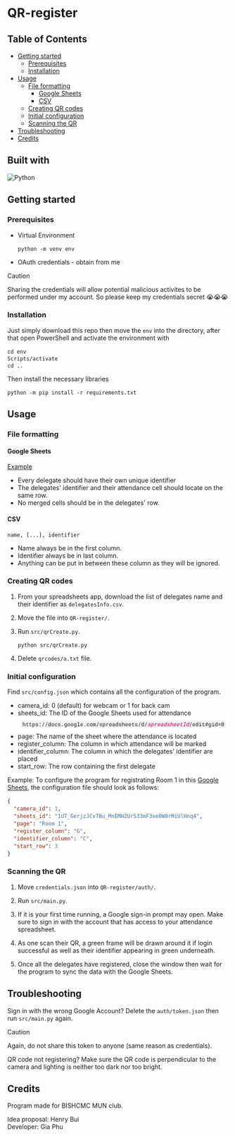 # QR-register<!-- omit from toc -->

## Table of Contents<!-- omit from toc -->

- [Getting started](#getting-started)
  - [Prerequisites](#prerequisites)
  - [Installation](#installation)
- [Usage](#usage)
  - [File formatting](#file-formatting)
    - [Google Sheets](#google-sheets)
    - [CSV](#csv)
  - [Creating QR codes](#creating-qr-codes)
  - [Initial configuration](#initial-configuration)
  - [Scanning the QR](#scanning-the-qr)
- [Troubleshooting](#troubleshooting)
- [Credits](#credits)

## Built with<!-- omit from toc -->

![Python](https://img.shields.io/badge/python-3670A0?style=for-the-badge&logo=python&logoColor=ffdd54)  

## Getting started

### Prerequisites

- Virtual Environment
  
  ```shell
  python -m venv env
  ```

- OAuth credentials - obtain from me

> [!CAUTION]  
> Sharing the credentials will allow potential malicious activites to be performed under my account. So please keep my credentials secret :sob::sob::sob:

### Installation

Just simply download this repo then move the `env` into the directory, after that open PowerShell and activate the environment with

```shell
cd env
Scripts/activate
cd ..
```

Then install the necessary libraries

```shell
python -m pip install -r requirements.txt
```

## Usage

### File formatting

#### Google Sheets

[Example](https://docs.google.com/spreadsheets/d/1UT_GerjzJCv7Bu_MnEMHZUr533mF3xe0W0rMiUlHnq4/edit#gid=650366501)

- Every delegate should have their own unique identifier
- The delegates' identifier and their attendance cell should locate on the same row.
- No merged cells should be in the delegates' row.

#### CSV

```csv
name, [...], identifier
```

- Name always be in the first column.
- Identifier always be in last column.
- Anything can be put in between these column as they will be ignored.

### Creating QR codes

1. From your spreadsheets app, download the list of delegates name and their identifier as `delegatesInfo.csv`.

2. Move the file into `QR-register/`.

3. Run `src/qrCreate.py`.

   ```shell
   python src/qrCreate.py
   ```

4. Delete `qrcodes/a.txt` file.

### Initial configuration

Find `src/config.json` which contains all the configuration of the program.

- camera_id: 0 (default) for webcam or 1 for back cam
- sheets_id: The ID of the Google Sheets used for attendance
  ![sheets id](images/sheetsID.jpg)
- page: The name of the sheet where the attendance is located
- register_column: The column in which attendance will be marked
- identifier_column: The column in which the delegates' identifier are placed
- start_row: The row containing the first delegate  

Example:
To configure the program for registrating Room 1 in this [Google Sheets](https://docs.google.com/spreadsheets/d/1UT_GerjzJCv7Bu_MnEMHZUr533mF3xe0W0rMiUlHnq4/edit#gid=0), the configuration file should look as follows:

```json
{
  "camera_id": 1,
  "sheets_id": "1UT_GerjzJCv7Bu_MnEMHZUr533mF3xe0W0rMiUlHnq4",
  "page": "Room 1",
  "register_column": "G",
  "identifier_column": "C",
  "start_row": 3
}
```

### Scanning the QR

1. Move `credentials.json` into `QR-register/auth/`.

2. Run `src/main.py`.

3. If it is your first time running, a Google sign-in prompt may open. Make sure to sign in with the account that has access to your attendance spreadsheet.

4. As one scan their QR, a green frame will be drawn around it if login successful as well as their identifier appearing in green underneath.

5. Once all the delegates have registered, close the window then wait for the program to sync the data with the Google Sheets.

## Troubleshooting

Sign in with the wrong Google Account? Delete the `auth/token.json` then run `src/main.py` again.
> [!CAUTION]  
> Again, do not share this token to anyone (same reason as credentials).

QR code not registering? Make sure the QR code is perpendicular to the camera and lighting is neither too dark nor too bright.

## Credits

Program made for BISHCMC MUN club.

Idea proposal: Henry Bui  
Developer: Gia Phu
